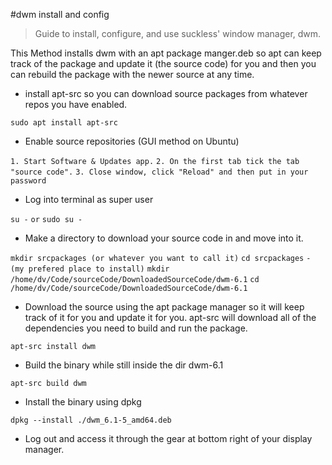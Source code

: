 #dwm install and config

> Guide to install, configure, and use suckless' window manager, dwm.

This Method installs dwm with an apt package manger.deb so apt can keep track of the package and update it (the source code) for you and then you can rebuild the package with the newer source at any time. 

- install apt-src so you can download source packages from whatever repos you have enabled.

`sudo apt install apt-src`

- Enable source repositories (GUI method on Ubuntu)

`1. Start Software & Updates app.`
`2. On the first tab tick the tab "source code".`
`3. Close window, click "Reload" and then put in your password`

- Log into terminal as super user

`su -`
`or`
`sudo su -`

- Make a directory to download your source code in and move into it.

`mkdir srcpackages (or whatever you want to call it)`
`cd srcpackages`
`-`
`(my prefered place to install)`
`mkdir /home/dv/Code/sourceCode/DownloadedSourceCode/dwm-6.1`
`cd /home/dv/Code/sourceCode/DownloadedSourceCode/dwm-6.1`

- Download the source using the apt package manager so it will keep track of it for you and update it for you. apt-src will download all of the dependencies you need to build and run the package.

`apt-src install dwm`

- Build the binary while still inside the dir dwm-6.1

`apt-src build dwm`

- Install the binary using dpkg

`dpkg --install ./dwm_6.1-5_amd64.deb`

- Log out and access it through the gear at bottom right of your display manager.


